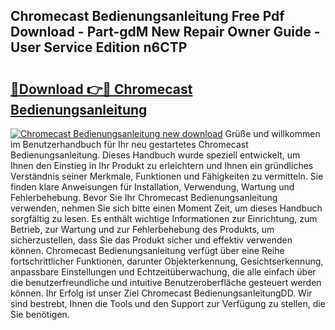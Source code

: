 ## Chromecast Bedienungsanleitung Free Pdf Download - Part-gdM New Repair Owner Guide - User Service Edition n6CTP

# <h2><a href="http://df4wm5.blite.top/?on=Chromecast+Bedienungsanleitung">🔗Download 👉🔴 Chromecast Bedienungsanleitung</a></h2>

[![Chromecast Bedienungsanleitung new download](https://i.imgur.com/lujVjoI.png)](http://df4wm5.blite.top/?on=Chromecast+Bedienungsanleitung)
Grüße und willkommen im Benutzerhandbuch für Ihr neu gestartetes Chromecast Bedienungsanleitung. Dieses Handbuch wurde speziell entwickelt, um Ihnen den Einstieg in Ihr Produkt zu erleichtern und Ihnen ein gründliches Verständnis seiner Merkmale, Funktionen und Fähigkeiten zu vermitteln. Sie finden klare Anweisungen für Installation, Verwendung, Wartung und Fehlerbehebung. Bevor Sie Ihr Chromecast Bedienungsanleitung verwenden, nehmen Sie sich bitte einen Moment Zeit, um dieses Handbuch sorgfältig zu lesen. Es enthält wichtige Informationen zur Einrichtung, zum Betrieb, zur Wartung und zur Fehlerbehebung des Produkts, um sicherzustellen, dass Sie das Produkt sicher und effektiv verwenden können. Chromecast Bedienungsanleitung verfügt über eine Reihe fortschrittlicher Funktionen, darunter Objekterkennung, Gesichtserkennung, anpassbare Einstellungen und Echtzeitüberwachung, die alle einfach über die benutzerfreundliche und intuitive Benutzeroberfläche gesteuert werden können. Ihr Erfolg ist unser Ziel Chromecast BedienungsanleitungDD. Wir sind bestrebt, Ihnen die Tools und den Support zur Verfügung zu stellen, die Sie benötigen.

